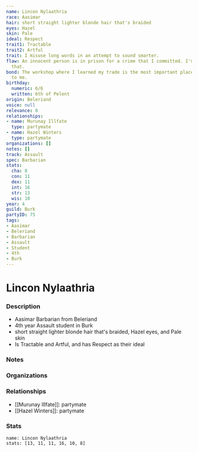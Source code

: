 ```yaml
---
name: Lincon Nylaathria
race: Aasimar
hair: short straight lighter blonde hair that's braided
eyes: Hazel
skin: Pale
ideal: Respect
trait1: Tractable
trait2: Artful
trait: I misuse long words in an attempt to sound smarter.
flaw: An innocent person is in prison for a crime that I committed. I'm okay with
  that.
bond: The workshop where I learned my trade is the most important place in the world
  to me.
birthday:
  numeric: 6/6
  written: 6th of Pelent
origin: Beleriand
voice: null
relevance: 0
relationships:
- name: Murunay Illfate
  type: partymate
- name: Hazel Winters
  type: partymate
organizations: []
notes: []
track: Assault
spec: Barbarian
stats:
  cha: 8
  con: 11
  dex: 11
  int: 16
  str: 13
  wis: 10
year: 4
guild: Burk
partyID: 75
tags:
- Aasimar
- Beleriand
- Barbarian
- Assault
- Student
- 4th
- Burk
---
```

# Lincon Nylaathria
### Description
- Aasimar Barbarian from Beleriand
- 4th year Assault student in Burk
- short straight lighter blonde hair that's braided, Hazel eyes, and Pale skin
- Is Tractable and Artful, and has Respect as their ideal

### Notes

### Organizations

### Relationships
- [[Murunay Illfate]]: partymate
- [[Hazel Winters]]: partymate

### Stats
```statblock
name: Lincon Nylaathria
stats: [13, 11, 11, 16, 10, 8]
```